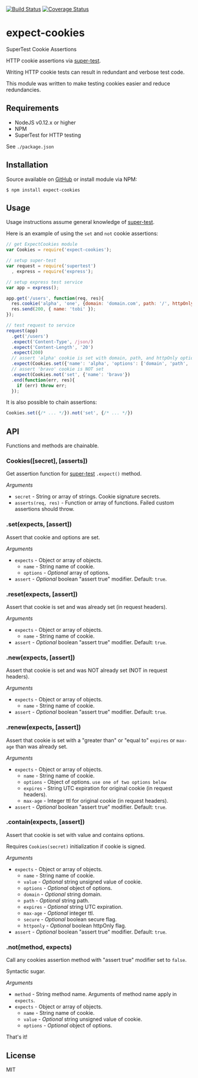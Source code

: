 [![Build Status](https://travis-ci.org/gregl83/expect-cookies.svg?branch=master)](https://travis-ci.org/gregl83/expect-cookies)
[![Coverage Status](https://coveralls.io/repos/gregl83/expect-cookies/badge.svg?branch=master&service=github)](https://coveralls.io/github/gregl83/expect-cookies?branch=master)
# expect-cookies

SuperTest Cookie Assertions

HTTP cookie assertions via [super-test](https://github.com/visionmedia/supertest).

Writing HTTP cookie tests can result in redundant and verbose test code.

This module was written to make testing cookies easier and reduce redundancies.

## Requirements

- NodeJS v0.12.x or higher
- NPM
- SuperTest for HTTP testing

See `./package.json`

## Installation

Source available on [GitHub](https://github.com/gregl83/expect-cookies) or install module via NPM:

    $ npm install expect-cookies

## Usage

Usage instructions assume general knowledge of [super-test](https://github.com/visionmedia/supertest).

Here is an example of using the `set` and `not` cookie assertions:

```js
// get ExpectCookies module
var Cookies = require('expect-cookies');

// setup super-test
var request = require('supertest')
  , express = require('express');

// setup express test service
var app = express();

app.get('/users', function(req, res){
  res.cookie('alpha', 'one', {domain: 'domain.com', path: '/', httpOnly: true});
  res.send(200, { name: 'tobi' });
});

// test request to service
request(app)
  .get('/users')
  .expect('Content-Type', /json/)
  .expect('Content-Length', '20')
  .expect(200)
  // assert 'alpha' cookie is set with domain, path, and httpOnly options
  .expect(Cookies.set({'name': 'alpha', 'options': ['domain', 'path', 'httponly']}))
  // assert 'bravo' cookie is NOT set
  .expect(Cookies.not('set', {'name': 'bravo'})
  .end(function(err, res){
    if (err) throw err;
  });
```

It is also possible to chain assertions:

```js
Cookies.set({/* ... */}).not('set', {/* ... */})
```

## API

Functions and methods are chainable.

### Cookies([secret], [asserts])

Get assertion function for [super-test](https://github.com/visionmedia/supertest) `.expect()` method.

*Arguments*

- `secret` - String or array of strings. Cookie signature secrets.
- `asserts(req, res)` - Function or array of functions. Failed custom assertions should throw. 

###   .set(expects, [assert])

Assert that cookie and options are set.

*Arguments*

- `expects` - Object or array of objects.
  - `name` - String name of cookie.
  - `options` - *Optional* array of options.
- `assert` - *Optional* boolean "assert true" modifier. Default: `true`.

###   .reset(expects, [assert])

Assert that cookie is set and was already set (in request headers).

*Arguments*

- `expects` - Object or array of objects.
  - `name` - String name of cookie.
- `assert` - *Optional* boolean "assert true" modifier. Default: `true`.

###   .new(expects, [assert])

Assert that cookie is set and was NOT already set (NOT in request headers).

*Arguments*

- `expects` - Object or array of objects.
  - `name` - String name of cookie.
- `assert` - *Optional* boolean "assert true" modifier. Default: `true`.

###   .renew(expects, [assert])

Assert that cookie is set with a "greater than" or "equal to" `expires` or `max-age` than was already set.

*Arguments*

- `expects` - Object or array of objects.
  - `name` - String name of cookie.
  - `options` - Object of options. `use one of two options below`
   - `expires` - String UTC expiration for original cookie (in request headers).
   - `max-age` - Integer ttl for original cookie (in request headers).
- `assert` - *Optional* boolean "assert true" modifier. Default: `true`.

###   .contain(expects, [assert])

Assert that cookie is set with value and contains options.

Requires `Cookies(secret)` initialization if cookie is signed.

*Arguments*

- `expects` - Object or array of objects.
  - `name` - String name of cookie.
  - `value` - *Optional* string unsigned value of cookie.
  - `options` - *Optional* object of options.
   - `domain` - *Optional* string domain.
   - `path` - *Optional* string path.
   - `expires` - *Optional* string UTC expiration.
   - `max-age` - *Optional* integer ttl.
   - `secure` - *Optional* boolean secure flag.
   - `httponly` - *Optional* boolean httpOnly flag.
- `assert` - *Optional* boolean "assert true" modifier. Default: `true`.

###   .not(method, expects)

Call any cookies assertion method with "assert true" modifier set to `false`.

Syntactic sugar.

*Arguments*

- `method` - String method name. Arguments of method name apply in `expects`.
- `expects` - Object or array of objects.
  - `name` - String name of cookie.
  - `value` - *Optional* string unsigned value of cookie.
  - `options` - *Optional* object of options.

That's it!

## License

MIT